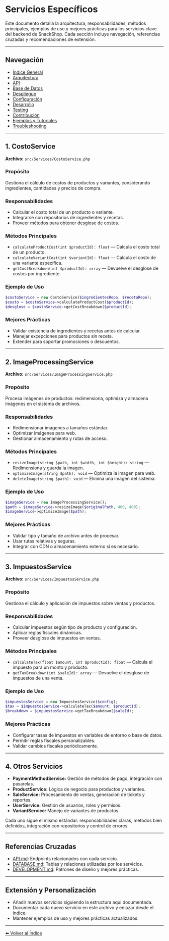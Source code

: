# Servicios Específicos

Este documento detalla la arquitectura, responsabilidades, métodos principales, ejemplos de uso y mejores prácticas para los servicios clave del backend de SnackShop. Cada sección incluye navegación, referencias cruzadas y recomendaciones de extensión.

---

## Navegación

- [Índice General](INDEX.md)
- [Arquitectura](ARCHITECTURE.md)
- [API](API.md)
- [Base de Datos](DATABASE.md)
- [Despliegue](DEPLOYMENT.md)
- [Configuración](CONFIGURATION.md)
- [Desarrollo](DEVELOPMENT.md)
- [Testing](TESTING.md)
- [Contribución](CONTRIBUTING.md)
- [Ejemplos y Tutoriales](EXAMPLES.md)
- [Troubleshooting](TROUBLESHOOTING.md)

---

## 1. CostoService

**Archivo:** `src/Services/CostoService.php`

### Propósito
Gestiona el cálculo de costos de productos y variantes, considerando ingredientes, cantidades y precios de compra.

### Responsabilidades
- Calcular el costo total de un producto o variante.
- Integrarse con repositorios de ingredientes y recetas.
- Proveer métodos para obtener desglose de costos.

### Métodos Principales
- `calculateProductCost(int $productId): float` — Calcula el costo total de un producto.
- `calculateVariantCost(int $variantId): float` — Calcula el costo de una variante específica.
- `getCostBreakdown(int $productId): array` — Devuelve el desglose de costos por ingrediente.

### Ejemplo de Uso
```php
$costoService = new CostoService($ingredientesRepo, $recetaRepo);
$costo = $costoService->calculateProductCost($productId);
$desglose = $costoService->getCostBreakdown($productId);
```

### Mejores Prácticas
- Validar existencia de ingredientes y recetas antes de calcular.
- Manejar excepciones para productos sin receta.
- Extender para soportar promociones o descuentos.

---

## 2. ImageProcessingService

**Archivo:** `src/Services/ImageProcessingService.php`

### Propósito
Procesa imágenes de productos: redimensiona, optimiza y almacena imágenes en el sistema de archivos.

### Responsabilidades
- Redimensionar imágenes a tamaños estándar.
- Optimizar imágenes para web.
- Gestionar almacenamiento y rutas de acceso.

### Métodos Principales
- `resizeImage(string $path, int $width, int $height): string` — Redimensiona y guarda la imagen.
- `optimizeImage(string $path): void` — Optimiza la imagen para web.
- `deleteImage(string $path): void` — Elimina una imagen del sistema.

### Ejemplo de Uso
```php
$imageService = new ImageProcessingService();
$path = $imageService->resizeImage($originalPath, 400, 400);
$imageService->optimizeImage($path);
```

### Mejores Prácticas
- Validar tipo y tamaño de archivo antes de procesar.
- Usar rutas relativas y seguras.
- Integrar con CDN o almacenamiento externo si es necesario.

---

## 3. ImpuestosService

**Archivo:** `src/Services/ImpuestosService.php`

### Propósito
Gestiona el cálculo y aplicación de impuestos sobre ventas y productos.

### Responsabilidades
- Calcular impuestos según tipo de producto y configuración.
- Aplicar reglas fiscales dinámicas.
- Proveer desglose de impuestos en ventas.

### Métodos Principales
- `calculateTax(float $amount, int $productId): float` — Calcula el impuesto para un monto y producto.
- `getTaxBreakdown(int $saleId): array` — Devuelve el desglose de impuestos de una venta.

### Ejemplo de Uso
```php
$impuestosService = new ImpuestosService($config);
$tax = $impuestosService->calculateTax($amount, $productId);
$breakdown = $impuestosService->getTaxBreakdown($saleId);
```

### Mejores Prácticas
- Configurar tasas de impuestos en variables de entorno o base de datos.
- Permitir reglas fiscales personalizables.
- Validar cambios fiscales periódicamente.

---

## 4. Otros Servicios

- **PaymentMethodService:** Gestión de métodos de pago, integración con pasarelas.
- **ProductService:** Lógica de negocio para productos y variantes.
- **SaleService:** Procesamiento de ventas, generación de tickets y reportes.
- **UserService:** Gestión de usuarios, roles y permisos.
- **VariantService:** Manejo de variantes de productos.

Cada uno sigue el mismo estándar: responsabilidades claras, métodos bien definidos, integración con repositorios y control de errores.

---

## Referencias Cruzadas
- [API.md](API.md): Endpoints relacionados con cada servicio.
- [DATABASE.md](DATABASE.md): Tablas y relaciones utilizadas por los servicios.
- [DEVELOPMENT.md](DEVELOPMENT.md): Patrones de diseño y mejores prácticas.

---

## Extensión y Personalización
- Añadir nuevos servicios siguiendo la estructura aquí documentada.
- Documentar cada nuevo servicio en este archivo y enlazar desde el índice.
- Mantener ejemplos de uso y mejores prácticas actualizados.

---

[⬅️ Volver al Índice](INDEX.md)
